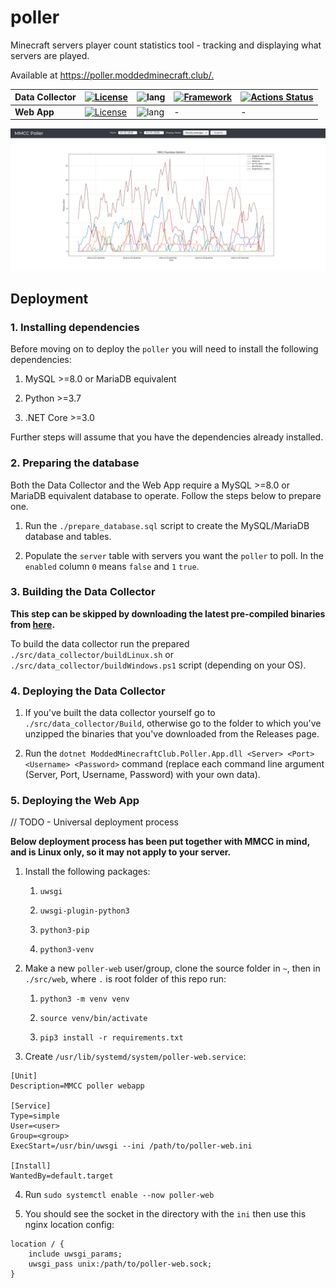 # poller

Minecraft servers player count statistics tool - tracking and displaying what servers are played. 

Available at <https://poller.moddedminecraft.club/.>

| **Data Collector** | [![License](https://img.shields.io/badge/license-LGPL--3.0-blue)](https://github.com/ModdedMinecraftClub/poller/blob/master/LICENSE) | ![lang](https://img.shields.io/badge/language-C%23-yellow)                                | [![Framework](https://img.shields.io/badge/framework-.NET%20Core%203.0-orange)](https://dotnet.microsoft.com/download) | [![Actions Status](https://github.com/ModdedMinecraftClub/poller/workflows/build/badge.svg)](https://github.com/ModdedMinecraftClub/poller/actions) |
|--------------------|--------------------------------------------------------------------------------------------------------------------------------------|------------------------------------------------------------------------------------------|------------------------------------------------------------------------------------------------------------------------|-----------------------------------------------------------------------------------------------------------------------------------------------------|
| **Web App**        | [![License](https://img.shields.io/badge/license-LGPL--3.0-blue)](https://github.com/ModdedMinecraftClub/poller/blob/master/LICENSE) | ![lang](https://img.shields.io/badge/language-Python%203%20%2B%20HTML%20%2B%20CSS-yellow) | -                                                                                                                      | -                                                                                                                                                   |

![screenshot](./screenshots/screenshot.png)

## Deployment

### 1. Installing dependencies

Before moving on to deploy the `poller` you will need to install the following dependencies:

1. MySQL >=8.0 or MariaDB equivalent

2. Python >=3.7

3. .NET Core >=3.0

Further steps will assume that you have the dependencies already installed.

### 2. Preparing the database

Both the Data Collector and the Web App require a MySQL >=8.0 or MariaDB equivalent database to operate. Follow the steps below to prepare one.

1. Run the `./prepare_database.sql` script to create the MySQL/MariaDB database and tables.

2. Populate the `server` table with servers you want the `poller` to poll. In the `enabled` column `0` means `false` and `1` `true`.

### 3. Building the Data Collector

**This step can be skipped by downloading the latest pre-compiled binaries from [here](https://github.com/ModdedMinecraftClub/poller/releases).**

To build the data collector run the prepared `./src/data_collector/buildLinux.sh` or `./src/data_collector/buildWindows.ps1` script (depending on your OS).

### 4. Deploying the Data Collector

1. If you've built the data collector yourself go to `./src/data_collector/Build`, otherwise go to the folder to which you've unzipped the binaries that you've downloaded from the Releases page.

2. Run the `dotnet ModdedMinecraftClub.Poller.App.dll <Server> <Port> <Username> <Password>` command (replace each command line argument (Server, Port, Username, Password) with your own data).

### 5. Deploying the Web App

// TODO - Universal deployment process

**Below deployment process has been put together with MMCC in mind, and is Linux only, so it may not apply to your server.**

1. Install the following packages:
    1. `uwsgi`

    2. `uwsgi-plugin-python3`

    3. `python3-pip`

    4. `python3-venv`

2. Make a new `poller-web` user/group, clone the source folder in `~`, then in `./src/web`, where `.` is root folder of this repo run:
    1. `python3 -m venv venv`

    2. `source venv/bin/activate`

    3. `pip3 install -r requirements.txt`

3. Create `/usr/lib/systemd/system/poller-web.service`:

```
[Unit]
Description=MMCC poller webapp

[Service]
Type=simple
User=<user>
Group=<group>
ExecStart=/usr/bin/uwsgi --ini /path/to/poller-web.ini

[Install]
WantedBy=default.target
```

4. Run `sudo systemctl enable --now poller-web`

5. You should see the socket in the directory with the `ini`
then use this nginx location config:

```nginx
location / {
    include uwsgi_params;
    uwsgi_pass unix:/path/to/poller-web.sock;
}
```
